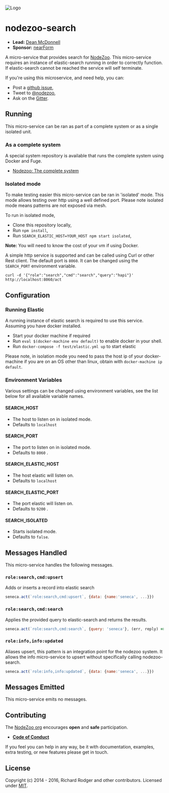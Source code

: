 ![Logo][Logo]

# nodezoo-search

- __Lead:__ [Dean McDonnell][Lead]
- __Sponsor:__ [nearForm][]

A micro-service that provides search for [NodeZoo][]. This micro-service requires an
instance of elastic-search running in order to correctly function. If elastic-search
cannot be reached the service will self terminate.

If you're using this microservice, and need help, you can:

- Post a [github issue][],
- Tweet to [@nodezoo][],
- Ask on the [Gitter][gitter-url].

## Running
This micro-service can be ran as part of a complete system or as a single isolated
unit.

### As a complete system
A special system repository is available that runs the complete system using Docker
and Fuge.

- [Nodezoo: The complete system][System]


### Isolated mode
To make testing easier this micro-service can be ran in 'isolated' mode. This mode
allows testing over http using a well defined port. Please note isolated mode means
patterns are not exposed via mesh.

To run in isolated mode,

 - Clone this repository locally,
 - Run `npm install`,
 - Run `SEARCH_ELASTIC_HOST=YOUR_HOST npm start isolated`,

__Note:__ You will need to know the cost of your vm if using Docker.

A simple http service is supported and can be called using Curl or other Rest client.
The default port is `8060`. It can be changed using the `SEARCH_PORT` environment
variable.

```
curl -d '{"role":"search","cmd":"search","query":"hapi"}' http://localhost:8060/act
```

## Configuration

### Running Elastic
A running instance of elastic search is required to use this service. Assuming you
have docker installed.

  - Start your docker machine if required
  - Run `eval $(docker-machine env default)` to enable docker in your shell.
  - Run `docker-compose -f test/elastic.yml up` to start elastic

Please note, in isolation mode you need to pass the host ip of your docker-machine
if you are on an OS other than linux, obtain with `docker-machine ip default`.

### Environment Variables
Various settings can be changed using environment variables, see the list below for
all available variable names.


#### SEARCH_HOST
  - The host to listen on in isolated mode.
  - Defaults to `localhost`

#### SEARCH_PORT
  - The port to listen on in isolated mode.
  - Defaults to `8060` .

#### SEARCH_ELASTIC_HOST
  - The host elastic will listen on.
  - Defaults to `localhost`

#### SEARCH_ELASTIC_PORT
  - The port elastic will listen on.
  - Defaults to `9200` .

#### SEARCH_ISOLATED
  - Starts isolated mode.
  - Defaults to `false`.

## Messages Handled
This micro-service handles the following messages.

### `role:search,cmd:upsert`
Adds or inserts a record into elastic search

```js
seneca.act(`role:search,cmd:upsert`, {data: {name:'seneca', ...}})
```

### `role:search,cmd:search`
Applies the provided query to elastic-search and returns the results.

```js
seneca.act(`role:search,cmd:search`, {query: 'seneca'}, (err, reply) => {})
```

### `role:info,info:updated`
Aliases upsert, this pattern is an integration point for the nodezoo system. It
allows the info micro-service to upsert without specifically calling nodezoo-search.

```js
seneca.act(`role:info,info:updated`, {data: {name:'seneca', ...}})
```

## Messages Emitted
This micro-service emits no messages.


## Contributing
The [NodeZoo org][] encourages __open__ and __safe__ participation.

- __[Code of Conduct]__

If you feel you can help in any way, be it with documentation, examples, extra testing, or new
features please get in touch.

## License
Copyright (c) 2014 - 2016, Richard Rodger and other contributors.
Licensed under [MIT][].


[MIT]: ./LICENSE
[Code of Conduct]: https://github.com/nodezoo/nodezoo-org/blob/master/CoC.md
[nearForm]: http://www.nearform.com/
[NodeZoo org]: http://www.nodezoo.com/
[main repo]: https://github.com/rjrodger/nodezoo
[Lead]: https://github.com/rjrodger
[Logo]: https://raw.githubusercontent.com/nodezoo/nodezoo-org/master/assets/logo-nodezoo.png
[NodeZoo]: https://github.com/nodezoo/nodezoo
[System]: https://github.com/nodezoo/nodezoo-system
[JSonic]: https://github.com/rjrodger/jsonic
[github issue]: https://github.com/nodezoo/nodezoo-search/issues
[@nodezoo]: http://twitter.com/nodezoo
[gitter-url]: https://gitter.im/nodezoo/nodezoo-org

